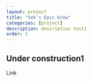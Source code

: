 ```yaml
---
layout: project
title: "Vek's Epic Krew"
categories: [project]
description: description test1
order: 1
---
```

<h2>Under construction1</h2>
Link
